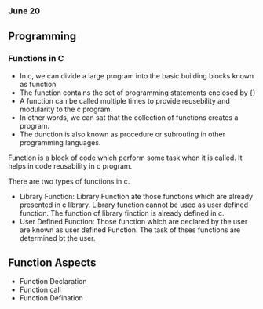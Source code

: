 ### June 20

## Programming

### Functions in C

- In c, we can divide a large program into the basic building blocks known as function
- The function contains the set of programming statements enclosed by {}
- A function can be called multiple times to provide reusebility and modularity to the c program.
- In other words, we can sat that the collection of functions creates a program.
- The dunction is also known as procedure or subrouting in other programming languages.

Function is a block of code which perform some task when it is called. It helps in code reusability in c program. 

There are two types of functions in c.
- Library Function: Library Function ate those functions which are already presented in c library. Library function cannot be used as user defined function. The function of library finction is already defined in c.
- User Defined Function: Those function which are declared by the user are known as user defined Function. The task of thses functions are determined bt the user.

Function Aspects
-

- Function Declaration
- Function call
- Function Defination

